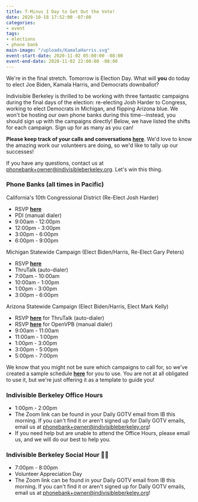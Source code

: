 ```yaml
---
title: T-Minus 1 Day to Get Out the Vote!
date: 2020-10-18 17:52:00 -07:00
categories:
- event
tags:
- elections
- phone bank
main-image: "/uploads/KamalaHarris.svg"
event-start-date: 2020-11-02 05:00:00 -08:00
event-end-date: 2020-11-02 22:00:00 -08:00
---
```


We're in the final stretch. Tomorrow is Election Day. What will **you** do today to elect Joe Biden, Kamala Harris, and Democrats downballot?

Indivisible Berkeley is thrilled to be working with three fantastic campaigns during the final days of the election: re-electing Josh Harder to Congress, working to elect Democrats in Michigan, and flipping Arizona blue. We won't be hosting our own phone banks during this time--instead, you should sign up with the campaigns directly! Below, we have listed the shifts for each campaign. Sign up for as many as you can!

**Please keep track of your calls and conversations [here](https://docs.google.com/forms/d/e/1FAIpQLSciXaJbyMpPyk1Vc50wSdJlR0YiCBxo8zmrSXgzPqPeI-DwoQ/viewform)**. We'd love to know the amazing work our volunteers are doing, so we'd like to tally up our successes!

If you have any questions, contact us at  [phonebank+owner@indivisibleberkeley.org](mailto:phonebank+owner@indivisibleberkeley.org). Let's win this thing.

### **Phone Banks (all times in Pacific)**

California's 10th Congressional District (Re-Elect Josh Harder)
* RSVP [**here**](https://www.mobilize.us/harderforcongress/event/326786/)
* PDI (manual dialer)
* 9:00am - 12:00pm
* 12:00pm - 3:00pm
* 3:00pm - 6:00pm
* 6:00pm - 9:00pm

Michigan Statewide Campaign (Elect Biden/Harris, Re-Elect Gary Peters)
* RSVP [**here**](https://www.mobilize.us/onecampaignformichigan/event/331854/)
* ThruTalk (auto-dialer)
* 7:00am - 10:00am
* 10:00am - 1:00pm
* 1:00pm - 3:00pm
* 3:00pm - 6:00pm

Arizona Statewide Campaign (Elect Biden/Harris, Elect Mark Kelly)
* RSVP [**here**](https://www.mobilize.us/missionforaz/event/320964/) for ThruTalk (auto-dialer)
* RSVP [**here**](https://www.mobilize.us/missionforaz/event/320957/) for OpenVPB (manual dialer)
* 9:00am - 11:00am
* 11:00am - 1:00pm
* 1:00pm - 3:00pm
* 3:00pm - 5:00pm
* 5:00pm - 7:00pm

We know that you might not be sure which campaigns to call for, so we've created a sample schedule [**here**](https://docs.google.com/document/d/1wvNNIJYZ9EQVh3nw6ALxjls-0jvzGCmAb45IJqdi3tQ/edit) for you to use. You are not at all obligated to use it, but we're just offering it as a template to guide you!

### **Indivisible Berkeley Office Hours**
* 1:00pm - 2:00pm
* The Zoom link can be found in your Daily GOTV email from IB this morning. If you can't find it or aren't signed up for Daily GOTV emails, email us at [phonebank+owner@indivisibleberkeley.org](mailto:phonebank+owner@indivisibleberkeley.org)!
* If you need help but are unable to attend the Office Hours, please email us, and we will do our best to help you.

### **Indivisible Berkeley Social Hour** 🍷🍻
* 7:00pm - 8:00pm
* Volunteer Appreciation Day
* The Zoom link can be found in your Daily GOTV email from IB this morning. If you can't find it or aren't signed up for Daily GOTV emails, email us at [phonebank+owner@indivisibleberkeley.org](mailto:phonebank+owner@indivisibleberkeley.org)!